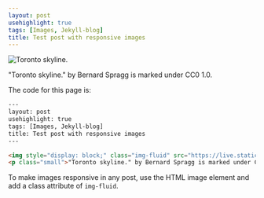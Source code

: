 ```yaml
---
layout: post
usehighlight: true
tags: [Images, Jekyll-blog]
title: Test post with responsive images
---
```


<img style="display: block;" class="img-fluid" src="https://live.staticflickr.com/65535/48993906211_1534a8f85d_b.jpg" alt="Toronto skyline.">
<p class="small">"Toronto skyline." by Bernard Spragg is marked under CC0 1.0.</p>

The code for this page is:

```html
---
layout: post
usehighlight: true
tags: [Images, Jekyll-blog]
title: Test post with responsive images
---

<img style="display: block;" class="img-fluid" src="https://live.staticflickr.com/65535/48993906211_1534a8f85d_b.jpg" alt="Toronto skyline.">
<p class="small">"Toronto skyline." by Bernard Spragg is marked under CC0 1.0.</p>
```

To make images responsive in any post, use the HTML image element and add a class attribute of `img-fluid`.